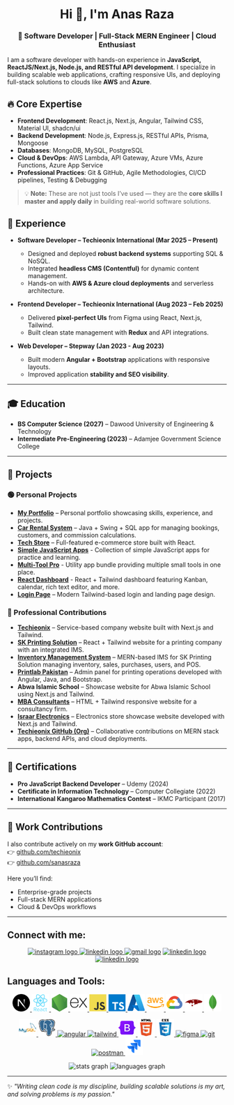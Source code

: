 <h1 align="center">Hi 👋, I'm Anas Raza</h1>
<h3 align="center">🚀 Software Developer | Full-Stack MERN Engineer | Cloud Enthusiast</h3>

I am a software developer with hands-on experience in **JavaScript, ReactJS/Next.js, Node.js, and RESTful API development**. I specialize in building scalable web applications, crafting responsive UIs, and deploying full-stack solutions to clouds like **AWS** and **Azure**.

## 🔥 Core Expertise

- **Frontend Development**: React.js, Next.js, Angular, Tailwind CSS, Material UI, shadcn/ui
- **Backend Development**: Node.js, Express.js, RESTful APIs, Prisma, Mongoose
- **Databases**: MongoDB, MySQL, PostgreSQL
- **Cloud & DevOps**: AWS Lambda, API Gateway, Azure VMs, Azure Functions, Azure App Service
- **Professional Practices**: Git & GitHub, Agile Methodologies, CI/CD pipelines, Testing & Debugging

> 💡 **Note:** These are not just tools I’ve used — they are the **core skills I master and apply daily** in building real-world software solutions.

## 💼 Experience  

- **Software Developer – Techieonix International (Mar 2025 – Present)**  
  - Designed and deployed **robust backend systems** supporting SQL & NoSQL.
  - Integrated **headless CMS (Contentful)** for dynamic content management.
  - Hands-on with **AWS & Azure cloud deployments** and serverless architecture.

- **Frontend Developer – Techieonix International (Aug 2023 – Feb 2025)**
  - Delivered **pixel-perfect UIs** from Figma using React, Next.js, Tailwind.
  - Built clean state management with **Redux** and API integrations.

- **Web Developer – Stepway (Jan 2023 - Aug 2023)**
  - Built modern **Angular + Bootstrap** applications with responsive layouts.
  - Improved application **stability and SEO visibility**.

---

## 🎓 Education

- **BS Computer Science (2027)** – Dawood University of Engineering & Technology
- **Intermediate Pre-Engineering (2023)** – Adamjee Government Science College  

---

## 🚀 Projects  

### 🟢 Personal Projects  
- [**My Portfolio**](https://www.anasraza.engineer/) – Personal portfolio showcasing skills, experience, and projects.
- [**Car Rental System**](https://github.com/anasrazaofficial/car-rental-system) – Java + Swing + SQL app for managing bookings, customers, and commission calculations.  
- [**Tech Store**](https://github.com/anasrazaofficial/tech-store-react) – Full-featured e-commerce store built with React.
- [**Simple JavaScript Apps**](https://jssimpleprojects.vercel.app/) - Collection of simple JavaScript apps for practice and learning.
- [**Multi-Tool Pro**](https://multitoolpro.vercel.app/) - Utility app bundle providing multiple small tools in one place.
- [**React Dashboard**](https://github.com/anasrazaofficial/react-dashboard) - React + Tailwind dashboard featuring Kanban, calendar, rich text editor, and more.
- [**Login Page**](https://login-page-ten-rose.vercel.app/) – Modern Tailwind-based login and landing page design.

### 🏢 Professional Contributions  
- [**Techieonix**](https://www.techieonix.io/) – Service-based company website built with Next.js and Tailwind.
- [**SK Printing Solution**](https://skprintingsolution.com/) – React + Tailwind website for a printing company with an integrated IMS.  
- [**Inventory Management System**](https://skprintingsolution.com/) – MERN-based IMS for SK Printing Solution managing inventory, sales, purchases, users, and POS.
- [**Printlab Pakistan**](https://app.printlab.stepwaysoftwares.com/#/) – Admin panel for printing operations developed with Angular, Java, and Bootstrap.
- **Abwa Islamic School** – Showcase website for Abwa Islamic School using Next.js and Tailwind.
- [**MBA Consultants**](https://www.mbaconsultants.com.pk/) – HTML + Tailwind responsive website for a consultancy firm.
- [**Israar Electronics**](http://israrelectronics.com/) – Electronics store showcase website developed with Next.js and Tailwind.
- [**Techieonix GitHub (Org)**](https://github.com/techieonix) – Collaborative contributions on MERN stack apps, backend APIs, and cloud deployments.

---

## 📜 Certifications

- **Pro JavaScript Backend Developer** – Udemy (2024)
- **Certificate in Information Technology** – Computer Collegiate (2022)
- **International Kangaroo Mathematics Contest** – IKMC Participant (2017)

---

## 🏢 Work Contributions  

I also contribute actively on my **work GitHub account**:\
👉 [github.com/techieonix](https://github.com/techieonix)\
👉 [github.com/sanasraza](https://github.com/sanasraza)

Here you’ll find:  

- Enterprise-grade projects  
- Full-stack MERN applications  
- Cloud & DevOps workflows

---

<h2 align="left">Connect with me:</h2>
<div align="center">
  <a href="https://www.instagram.com/syedanasrazabukhari"> <img src="https://img.shields.io/static/v1?message=Instagram&logo=instagram&label=&color=E4405F&logoColor=white&labelColor=&style=for-the-badge" height="35" alt="instagram logo"  /> </a>
  <a href="https://www.facebook.com/syedanasrazabukhari"> <img src="https://img.shields.io/static/v1?message=Facebook&logo=facebook&label=&color=316FF6&logoColor=white&labelColor=&style=for-the-badge" height="35" alt="linkedin logo"  /> </a>
  <a href="mailto:sanasraza1234@gmail.com"><img src="https://img.shields.io/static/v1?message=Gmail&logo=gmail&label=&color=D14836&logoColor=white&labelColor=&style=for-the-badge" height="35" alt="gmail logo"  /></a>
  <a href="https://www.linkedin.com/in/anasaqeelbukhari/"> <img src="https://img.shields.io/static/v1?message=LinkedIn&logo=linkedin&label=&color=0077B5&logoColor=white&labelColor=&style=for-the-badge" height="35" alt="linkedin logo"  /> </a>
  <a href="https://twitter.com/anas_raza_4114"> <img src="https://img.shields.io/static/v1?message=Twitter&logo=twitter&label=&color=1DA1F2&logoColor=white&labelColor=&style=for-the-badge" height="35" alt="linkedin logo"  /> </a>
</div>

<h2 align="left">Languages and Tools:</h2>
<p align="center"> 
  <a href="https://nextjs.org/" target="_blank" rel="noreferrer" title="Next.js"> <img src="https://raw.githubusercontent.com/devicons/devicon/54cfe13ac10eaa1ef817a343ab0a9437eb3c2e08/icons/nextjs/nextjs-original.svg" alt="next" width="40" height="40"/> </a>
  <a href="https://reactjs.org/" target="_blank" rel="noreferrer" title="ReactJS"> <img src="https://raw.githubusercontent.com/devicons/devicon/master/icons/react/react-original-wordmark.svg" alt="react" width="40" height="40"/> </a>
  <a href="https://nodejs.org/en" target="_blank" rel="noreferrer" title="Node.js"> <img src="https://raw.githubusercontent.com/devicons/devicon/master/icons/nodejs/nodejs-original.svg" alt="nodejs" width="40" height="40"/> </a>
  <a href="https://expressjs.com/" target="_blank" rel="noreferrer" title="ExpressJS"> <img src="https://raw.githubusercontent.com/devicons/devicon/master/icons/express/express-original.svg" alt="express" width="40" height="40"/> </a>
  <a href="https://developer.mozilla.org/en-US/docs/Web/JavaScript" target="_blank" rel="noreferrer" title="JavaScript"> <img src="https://raw.githubusercontent.com/devicons/devicon/master/icons/javascript/javascript-original.svg" alt="javascript" width="40" height="40"/> </a>
  <a href="https://www.typescriptlang.org/" target="_blank" rel="noreferrer" title="TypeScript"> <img src="https://raw.githubusercontent.com/devicons/devicon/54cfe13ac10eaa1ef817a343ab0a9437eb3c2e08/icons/typescript/typescript-original.svg" alt="typescript" width="40" height="40"/> </a>
  <a href="https://azure.microsoft.com/" target="_blank" rel="noreferrer" title="MS Azure"> <img src="https://raw.githubusercontent.com/devicons/devicon/54cfe13ac10eaa1ef817a343ab0a9437eb3c2e08/icons/azure/azure-original.svg" alt="azure" width="40" height="40"/> </a>
  <a href="https://aws.amazon.com/" target="_blank" rel="noreferrer" title="AWS"> <img src="https://raw.githubusercontent.com/devicons/devicon/54cfe13ac10eaa1ef817a343ab0a9437eb3c2e08/icons/amazonwebservices/amazonwebservices-plain-wordmark.svg" alt="aws" width="40" height="40"/> </a>
  <a href="https://cloud.google.com/" target="_blank" rel="noreferrer" title="GCP"> <img src="https://raw.githubusercontent.com/devicons/devicon/54cfe13ac10eaa1ef817a343ab0a9437eb3c2e08/icons/googlecloud/googlecloud-original.svg" alt="gcp" width="40" height="40"/> </a>
  <a href="https://mongoosejs.com/" target="_blank" rel="noreferrer" title="Mongoose"> <img src="https://raw.githubusercontent.com/devicons/devicon/master/icons/mongoose/mongoose-original.svg" alt="mongoose" width="40" height="40"/> </a>
  <a href="https://www.mongodb.com/" target="_blank" rel="noreferrer" title="MongoDB"> <img src="https://raw.githubusercontent.com/devicons/devicon/54cfe13ac10eaa1ef817a343ab0a9437eb3c2e08/icons/mongodb/mongodb-original.svg" alt="mongodb" width="40" height="40"/> </a>
</p>

<p align="center">  
  <a href="https://www.mysql.com/" target="_blank" rel="noreferrer" title="MySQL"> <img src="https://raw.githubusercontent.com/devicons/devicon/master/icons/mysql/mysql-original-wordmark.svg" alt="mysql" width="40" height="40"/> </a>
  <a href="https://www.postgresql.org/" target="_blank" rel="noreferrer" title="PostgreSQL"> <img src="https://raw.githubusercontent.com/devicons/devicon/54cfe13ac10eaa1ef817a343ab0a9437eb3c2e08/icons/postgresql/postgresql-original.svg" alt="postgresql" width="40" height="40"/> </a>
  <a href="https://angular.io" target="_blank" rel="noreferrer" title="Angular">     <img src="https://angular.io/assets/images/logos/angular/angular.svg" alt="angular" width="40" height="40"/>   </a>
  <a href="https://tailwindcss.com/" target="_blank" rel="noreferrer" title="Tailwind"> <img src="https://www.vectorlogo.zone/logos/tailwindcss/tailwindcss-icon.svg" alt="tailwind" width="40" height="40"/> </a>
  <a href="https://getbootstrap.com" target="_blank" rel="noreferrer" title="Bootstrap"> <img src="https://raw.githubusercontent.com/devicons/devicon/54cfe13ac10eaa1ef817a343ab0a9437eb3c2e08/icons/bootstrap/bootstrap-original.svg" alt="bootstrap" width="40" height="40"/> </a>
  <a href="https://www.w3.org/html/" target="_blank" rel="noreferrer" title="HTML"> <img src="https://raw.githubusercontent.com/devicons/devicon/master/icons/html5/html5-original-wordmark.svg" alt="html5" width="40" height="40"/> </a>
  <a href="https://www.w3schools.com/css/" target="_blank" rel="noreferrer" title="CSS"> <img src="https://raw.githubusercontent.com/devicons/devicon/master/icons/css3/css3-original-wordmark.svg" alt="css3" width="40" height="40"/> </a>
  <a href="https://www.figma.com/" target="_blank" rel="noreferrer" title="Figma"> <img src="https://www.vectorlogo.zone/logos/figma/figma-icon.svg" alt="figma" width="40" height="40"/> </a>
  <a href="https://git-scm.com/" target="_blank" rel="noreferrer" title="Git"> <img src="https://www.vectorlogo.zone/logos/git-scm/git-scm-icon.svg" alt="git" width="40" height="40"/> </a>
  <a href="https://postman.com" target="_blank" rel="noreferrer" title="Postman"> <img src="https://www.vectorlogo.zone/logos/getpostman/getpostman-icon.svg" alt="postman" width="40" height="40"/> </a>
  <a href="https://www.atlassian.com/" target="_blank" rel="noreferrer" title="Jira / Atlassian"> <img src="https://raw.githubusercontent.com/devicons/devicon/54cfe13ac10eaa1ef817a343ab0a9437eb3c2e08/icons/jira/jira-original.svg" alt="jira" width="40" height="40"/> </a>
</p>


<div align="center">
  <img src="https://github-readme-stats.vercel.app/api?username=anasrazaofficial&hide_title=false&hide_rank=false&show_icons=true&include_all_commits=true&count_private=true&disable_animations=false&theme=dracula&locale=en&hide_border=false" height="150" alt="stats graph"  />
  <img src="https://github-readme-stats.vercel.app/api/top-langs?username=anasrazaofficial&locale=en&hide_title=false&layout=compact&card_width=320&langs_count=5&theme=dracula&hide_border=false" height="150" alt="languages graph"  />
</div>

---

✨ _"Writing clean code is my discipline, building scalable solutions is my art, and solving problems is my passion."_
